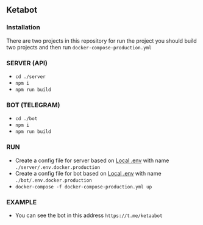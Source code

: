 ## Ketabot

### Installation
There are two projects in this repository for run the project you should 
build two projects and then run `docker-compose-production.yml`

### SERVER (API)
* `cd ./server`
* `npm i`
* `npm run build`

### BOT (TELEGRAM)
* `cd ./bot`
* `npm i `
* `npm run build`

### RUN
* Create a config file for server based on [Local .env](./server/.env.docker.local) with name `./server/.env.docker.production`
* Create a config file for bot based on [Local .env](./bot/.env.docker.local) with name `./bot/.env.docker.production`
* `docker-compose -f docker-compose-production.yml up`

### EXAMPLE
* You can see the bot in this address `https://t.me/ketaabot`
